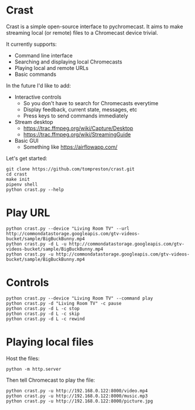 # Crast
Crast is a simple open-source interface to pychromecast. It aims to make
streaming local (or remote) files to a Chromecast device trivial.

It currently supports:
- Command line interface
- Searching and displaying local Chromecasts
- Playing local and remote URLs
- Basic commands

In the future I'd like to add:
- Interactive controls
    - So you don't have to search for Chromecasts everytime
    - Display feedback, current state, messages, etc
    - Press keys to send commands immediately
- Stream desktop
    - https://trac.ffmpeg.org/wiki/Capture/Desktop
    - https://trac.ffmpeg.org/wiki/StreamingGuide
- Basic GUI
    - Something like https://airflowapp.com/

Let's get started:

    git clone https://github.com/tompreston/crast.git
    cd crast
    make init
    pipenv shell
    python crast.py --help

# Play URL

    python crast.py --device "Living Room TV" --url http://commondatastorage.googleapis.com/gtv-videos-bucket/sample/BigBuckBunny.mp4
    python crast.py -d L -u http://commondatastorage.googleapis.com/gtv-videos-bucket/sample/BigBuckBunny.mp4
    python crast.py -u http://commondatastorage.googleapis.com/gtv-videos-bucket/sample/BigBuckBunny.mp4

# Controls

    python crast.py --device "Living Room TV" --command play
    python crast.py -d "Living Room TV" -c pause
    python crast.py -d L -c stop
    python crast.py -d L -c skip
    python crast.py -d L -c rewind

# Playing local files
Host the files:

    python -m http.server

Then tell Chromecast to play the file:

    python crast.py -u http://192.168.0.122:8000/video.mp4
    python crast.py -u http://192.168.0.122:8000/music.mp3
    python crast.py -u http://192.168.0.122:8000/picture.jpg
